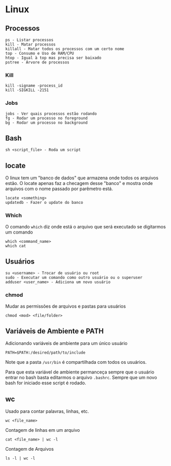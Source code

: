 # Linux

## Processos

    ps - Listar processos
    kill - Matar processos
    killall - Matar todos os processos com um certo nome
    top - Consumo e Uso de RAM/CPU
    htop - Igual à top mas precisa ser baixado
    pstree - Árvore de processos

### Kill

    kill -signame -process_id
    kill -SIGKILL -2151

### Jobs

    jobs - Ver quais processos estão rodando
    fg - Rodar um processo no foreground
    bg - Rodar um processo no background

## Bash

    sh <script_file> - Roda um script

## locate

O linux tem um "banco de dados" que armazena onde todos os arquivos estão. O locate apenas faz a checagem desse "banco" e mostra onde arquivos com o nome passado por parêmetro está.

    locate <something>
    updatedb - Fazer o update do banco

### Which

O comando ```which``` diz onde está o arquivo que será executado se digitarmos um comando

    which <command_name>
    which cat

## Usuários

    su <username> - Trocar de usuário ou root
    sudo - Executar um comando como outro usuário ou o superuser
    adduser <user_name> - Adiciona um novo usuário

### chmod

Mudar as permissões de arquivos e pastas para usuários

    chmod <mod> <file/folder>

## Variáveis de Ambiente e PATH

Adicionando variáveis de ambiente para um único usuário

    PATH=$PATH:/desired/path/to/include

Note que a pasta ```/usr/bin``` é compartilhada com todos os usuários.

Para que esta variável de ambiente permanceça sempre que o usuário entrar no bash basta editarmos o arquivo ```.bashrc```. Sempre que um novo bash for iniciado esse script é rodado.

## wc

Usado para contar palavras, linhas, etc.

    wc <file_name>

Contagem de linhas em um arquivo

    cat <file_name> | wc -l

Contagem de Arquivos

    ls -l | wc -l